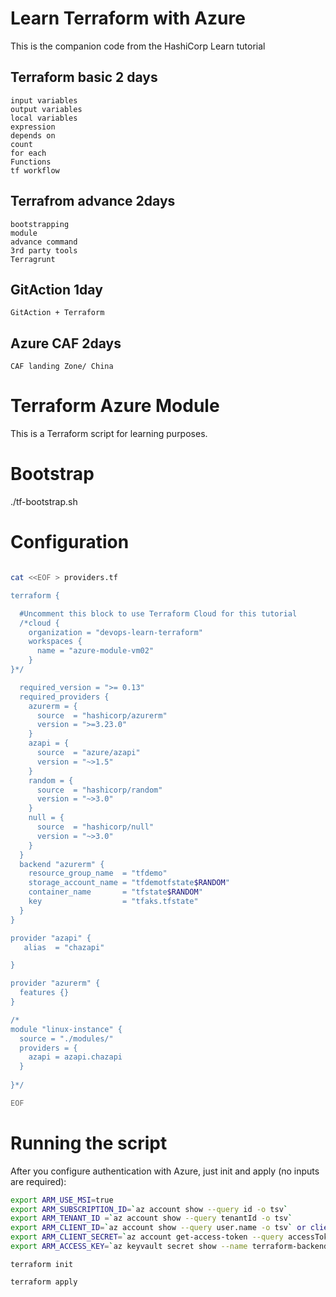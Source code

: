 # Learn Terraform with Azure

This is the companion code from the HashiCorp Learn tutorial


## Terraform basic  2 days

```
input variables
output variables
local variables
expression
depends on
count
for each
Functions
tf workflow

```

## Terrafrom advance 2days

```
bootstrapping
module
advance command
3rd party tools
Terragrunt

``` 

## GitAction 1day

```
GitAction + Terraform

```

## Azure CAF 2days

```
CAF landing Zone/ China 

```

# Terraform Azure Module

This is a Terraform script for learning purposes. 

# Bootstrap
./tf-bootstrap.sh

# Configuration

```bash

cat <<EOF > providers.tf

terraform {

  #Uncomment this block to use Terraform Cloud for this tutorial
  /*cloud {
    organization = "devops-learn-terraform"
    workspaces {
      name = "azure-module-vm02"
    }
}*/

  required_version = ">= 0.13"
  required_providers {
    azurerm = {
      source  = "hashicorp/azurerm"
      version = ">=3.23.0"
    }
    azapi = {
      source  = "azure/azapi"
      version = "~>1.5"
    }
    random = {
      source  = "hashicorp/random"
      version = "~>3.0"
    }
    null = {
      source  = "hashicorp/null"
      version = "~>3.0"
    }
  }
  backend "azurerm" {
    resource_group_name  = "tfdemo"
    storage_account_name = "tfdemotfstate$RANDOM"
    container_name       = "tfstate$RANDOM"
    key                  = "tfaks.tfstate"
  }
}

provider "azapi" {
   alias  = "chazapi"

}

provider "azurerm" {
  features {}
}

/*
module "linux-instance" {
  source = "./modules/"
  providers = {
    azapi = azapi.chazapi
  }
  
}*/

EOF

```

# Running the script
After you configure authentication with Azure, just init and apply (no inputs are required):

```bash
export ARM_USE_MSI=true
export ARM_SUBSCRIPTION_ID=`az account show --query id -o tsv`
export ARM_TENANT_ID =`az account show --query tenantId -o tsv`
export ARM_CLIENT_ID=`az account show --query user.name -o tsv` or client id
export ARM_CLIENT_SECRET=`az account get-access-token --query accessToken -o tsv` or client secret
export ARM_ACCESS_KEY=`az keyvault secret show --name terraform-backend-key --vault-name tfstatevault --query value -o tsv`

```

`terraform init`

`terraform apply`

